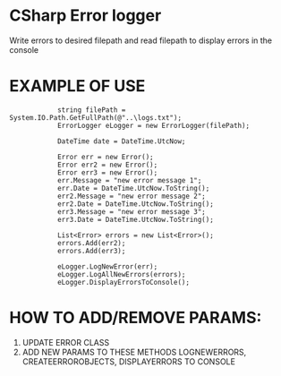 # CSharp Error logger 
Write errors to desired filepath and read filepath to display errors in the console
# EXAMPLE OF USE
```
            string filePath = System.IO.Path.GetFullPath(@"..\logs.txt");
            ErrorLogger eLogger = new ErrorLogger(filePath);

            DateTime date = DateTime.UtcNow;

            Error err = new Error();
            Error err2 = new Error();
            Error err3 = new Error();
            err.Message = "new error message 1";
            err.Date = DateTime.UtcNow.ToString();
            err2.Message = "new error message 2";
            err2.Date = DateTime.UtcNow.ToString();
            err3.Message = "new error message 3";
            err3.Date = DateTime.UtcNow.ToString();

            List<Error> errors = new List<Error>();
            errors.Add(err2);
            errors.Add(err3);

            eLogger.LogNewError(err);
            eLogger.LogAllNewErrors(errors);
            eLogger.DisplayErrorsToConsole();
```
# HOW TO ADD/REMOVE PARAMS:
1. UPDATE ERROR CLASS
2. ADD NEW PARAMS TO THESE METHODS LOGNEWERRORS, CREATEERROROBJECTS, DISPLAYERRORS TO CONSOLE
